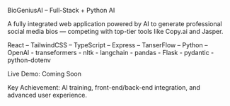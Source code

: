 BioGeniusAI – Full-Stack + Python AI

A fully integrated web application powered by AI to generate professional social media bios — competing with top-tier tools like Copy.ai and Jasper.

React – TailwindCSS – TypeScript – Express – TanserFlow – Python – OpenAI - transeformers - nltk - langchain - pandas - Flask - pydantic - python-dotenv

Live Demo: Coming Soon

Key Achievement: AI training, front-end/back-end integration, and advanced user experience.
